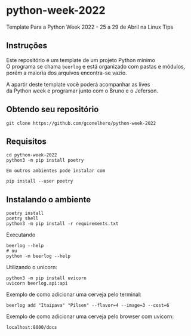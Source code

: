 # python-week-2022

Template Para a Python Week 2022 - 25 a 29 de Abril na Linux Tips

## Instruções

Este repositório é um template de um projeto Python minimo  
O programa se chama `beerlog` e está organizado com pastas
e módulos, porém a maioria dos arquivos encontra-se vazio.

A apartir deste template você poderá acompanhar as lives  
da Python week e programar junto com o Bruno e o Jeferson.

## Obtendo seu repositório

```
git clone https://github.com/gconelhero/python-week-2022
```
## Requisitos

```
cd python-week-2022
python3 -m pip install poetry
```

`Em outros ambientes pode instalar com`

```
pip install --user poetry
```

## Instalando o ambiente

```
poetry install
poetry shell
python3 -m pip install -r requirements.txt
```

Executando

```
beerlog --help
# ou
python -m beerlog --help
```
Utilizando o unicorn:
```
python3 -m pip install uvicorn
uvicorn beerlog.api:api
```

Exemplo de como adicionar uma cerveja pelo terminal:
```
beerlog add "Itaipava" "Pilsen" --flavor=4 --image=3 --cost=6
```
Exemplo de como adicionar uma cerveja pelo browser com uvicorn:
```
localhost:8000/docs
```